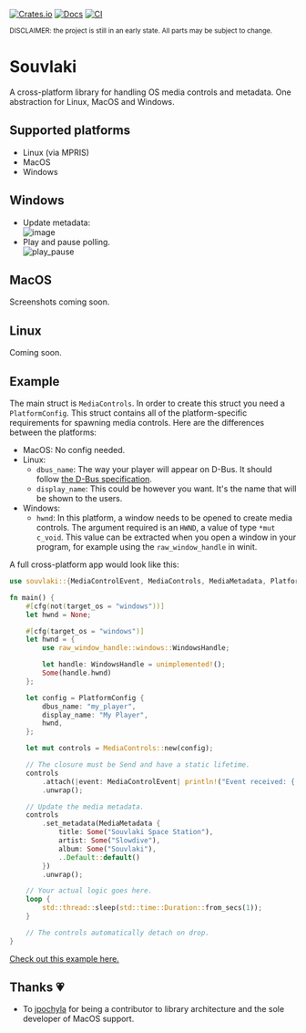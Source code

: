 [![Crates.io](https://img.shields.io/crates/v/souvlaki.svg)](https://crates.io/crates/souvlaki)
[![Docs](https://docs.rs/souvlaki/badge.svg)](https://docs.rs/souvlaki)
[![CI](https://github.com/Sinono3/souvlaki/actions/workflows/build.yml/badge.svg)](https://github.com/Sinono3/souvlaki/actions/workflows/build.yml)

<sub>DISCLAIMER: the project is still in an early state. All parts may be subject to change.</sub>

# Souvlaki

A cross-platform library for handling OS media controls and metadata. One abstraction for Linux, MacOS and Windows.

## Supported platforms

- Linux (via MPRIS)
- MacOS
- Windows

## Windows

- Update metadata:\
![image](https://user-images.githubusercontent.com/8389938/106080661-4a515e80-60f6-11eb-81e0-81ab0eda5188.png)
- Play and pause polling.\
![play_pause](https://user-images.githubusercontent.com/8389938/106080917-bdf36b80-60f6-11eb-98b5-f3071ae3eab6.gif)

## MacOS

Screenshots coming soon.

## Linux

Coming soon.

## Example

The main struct is `MediaControls`. In order to create this struct you need a `PlatformConfig`. This struct contains all of the platform-specific requirements for spawning media controls. Here are the differences between the platforms:

- MacOS: No config needed.
- Linux: 
	- `dbus_name`: The way your player will appear on D-Bus. It should follow [the D-Bus specification](https://dbus.freedesktop.org/doc/dbus-specification.html#message-protocol-names-bus). 
	- `display_name`: This could be however you want. It's the name that will be shown to the users.
- Windows: 
	- `hwnd`: In this platform, a window needs to be opened to create media controls. The argument required is an `HWND`, a value of type `*mut c_void`. This value can be extracted when you open a window in your program, for example using the `raw_window_handle` in winit.

A full cross-platform app would look like this:

```rust
use souvlaki::{MediaControlEvent, MediaControls, MediaMetadata, PlatformConfig};

fn main() {
    #[cfg(not(target_os = "windows"))]
    let hwnd = None;

    #[cfg(target_os = "windows")]
    let hwnd = {
        use raw_window_handle::windows::WindowsHandle;

        let handle: WindowsHandle = unimplemented!();
        Some(handle.hwnd)
    };

    let config = PlatformConfig {
        dbus_name: "my_player",
        display_name: "My Player",
        hwnd,
    };

    let mut controls = MediaControls::new(config);

    // The closure must be Send and have a static lifetime.
    controls
        .attach(|event: MediaControlEvent| println!("Event received: {:?}", event))
        .unwrap();

    // Update the media metadata.
    controls
        .set_metadata(MediaMetadata {
            title: Some("Souvlaki Space Station"),
            artist: Some("Slowdive"),
            album: Some("Souvlaki"),
            ..Default::default()
        })
        .unwrap();

    // Your actual logic goes here.
    loop {
        std::thread::sleep(std::time::Duration::from_secs(1));
    }

    // The controls automatically detach on drop.
}
```

[Check out this example here.](https://github.com/Sinono3/souvlaki/blob/master/examples/print_events.rs)

## Thanks 💗

- To [jpochyla](https://github.com/jpochyla) for being a contributor to library architecture and the sole developer of MacOS support.
